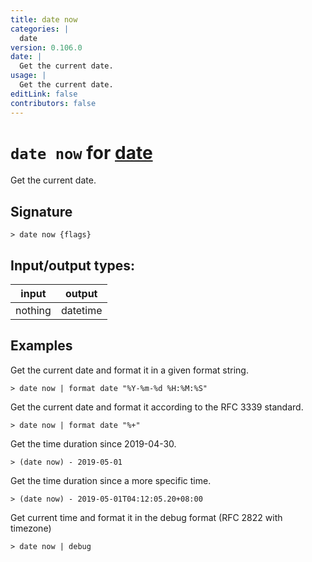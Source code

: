 ```yaml
---
title: date now
categories: |
  date
version: 0.106.0
date: |
  Get the current date.
usage: |
  Get the current date.
editLink: false
contributors: false
---
```

<!-- This file is automatically generated. Please edit the command in https://github.com/nushell/nushell instead. -->

# `date now` for [date](/commands/categories/date.md)

<div class='command-title'>Get the current date.</div>

## Signature

```> date now {flags} ```


## Input/output types:

| input   | output   |
| ------- | -------- |
| nothing | datetime |
## Examples

Get the current date and format it in a given format string.
```nu
> date now | format date "%Y-%m-%d %H:%M:%S"

```

Get the current date and format it according to the RFC 3339 standard.
```nu
> date now | format date "%+"

```

Get the time duration since 2019-04-30.
```nu
> (date now) - 2019-05-01

```

Get the time duration since a more specific time.
```nu
> (date now) - 2019-05-01T04:12:05.20+08:00

```

Get current time and format it in the debug format (RFC 2822 with timezone)
```nu
> date now | debug

```
